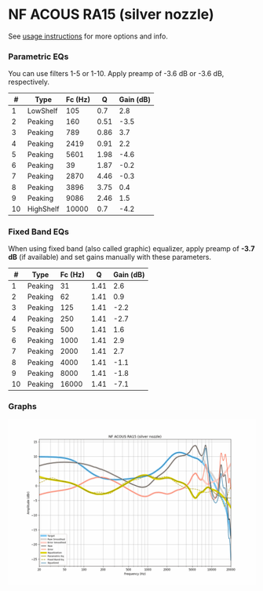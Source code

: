# NF ACOUS RA15 (silver nozzle)
See [usage instructions](https://github.com/jaakkopasanen/AutoEq#usage) for more options and info.

### Parametric EQs
You can use filters 1-5 or 1-10. Apply preamp of -3.6 dB or -3.6 dB, respectively.

|   # | Type      |   Fc (Hz) |    Q |   Gain (dB) |
|-----|-----------|-----------|------|-------------|
|   1 | LowShelf  |       105 | 0.7  |         2.8 |
|   2 | Peaking   |       160 | 0.51 |        -3.5 |
|   3 | Peaking   |       789 | 0.86 |         3.7 |
|   4 | Peaking   |      2419 | 0.91 |         2.2 |
|   5 | Peaking   |      5601 | 1.98 |        -4.6 |
|   6 | Peaking   |        39 | 1.87 |        -0.2 |
|   7 | Peaking   |      2870 | 4.46 |        -0.3 |
|   8 | Peaking   |      3896 | 3.75 |         0.4 |
|   9 | Peaking   |      9086 | 2.46 |         1.5 |
|  10 | HighShelf |     10000 | 0.7  |        -4.2 |

### Fixed Band EQs
When using fixed band (also called graphic) equalizer, apply preamp of **-3.7 dB** (if available) and set gains manually with these parameters.

|   # | Type    |   Fc (Hz) |    Q |   Gain (dB) |
|-----|---------|-----------|------|-------------|
|   1 | Peaking |        31 | 1.41 |         2.6 |
|   2 | Peaking |        62 | 1.41 |         0.9 |
|   3 | Peaking |       125 | 1.41 |        -2.2 |
|   4 | Peaking |       250 | 1.41 |        -2.7 |
|   5 | Peaking |       500 | 1.41 |         1.6 |
|   6 | Peaking |      1000 | 1.41 |         2.9 |
|   7 | Peaking |      2000 | 1.41 |         2.7 |
|   8 | Peaking |      4000 | 1.41 |        -1.1 |
|   9 | Peaking |      8000 | 1.41 |        -1.8 |
|  10 | Peaking |     16000 | 1.41 |        -7.1 |

### Graphs
![](./NF%20ACOUS%20RA15%20(silver%20nozzle).png)

